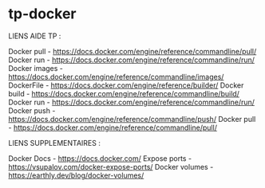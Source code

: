 # tp-docker
LIENS AIDE TP :

Docker pull - https://docs.docker.com/engine/reference/commandline/pull/
Docker run - https://docs.docker.com/engine/reference/commandline/run/
Docker images - https://docs.docker.com/engine/reference/commandline/images/
DockerFile - https://docs.docker.com/engine/reference/builder/
Docker build - https://docs.docker.com/engine/reference/commandline/build/
Docker run - https://docs.docker.com/engine/reference/commandline/run/
Docker push - https://docs.docker.com/engine/reference/commandline/push/
Docker pull - https://docs.docker.com/engine/reference/commandline/pull/


LIENS SUPPLEMENTAIRES :

Docker Docs - https://docs.docker.com/
Expose ports - https://vsupalov.com/docker-expose-ports/
Docker volumes - https://earthly.dev/blog/docker-volumes/
